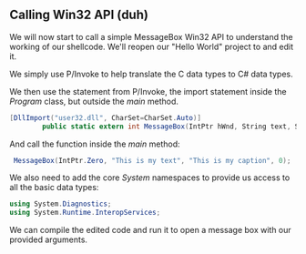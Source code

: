 ## Calling Win32 API (duh)
We will now start to call a simple MessageBox Win32 API to understand the working of our shellcode.
We'll reopen our "Hello World" project to and edit it.

We simply use P/Invoke to help translate the C data types to C# data types.

We then use the statement from P/Invoke, the import statement inside the _Program_ class, but outside the _main_ method.

```C#
[DllImport("user32.dll", CharSet=CharSet.Auto)]
        public static extern int MessageBox(IntPtr hWnd, String text, String caption, int options);
```

And call the function inside the _main_ method:
```C#
 MessageBox(IntPtr.Zero, "This is my text", "This is my caption", 0);
```

We also need to add the core _System_ namespaces to provide us access to all the basic data types:
```C#
using System.Diagnostics;
using System.Runtime.InteropServices;
```

We can compile the edited code and run it to open a message box with our provided arguments.

